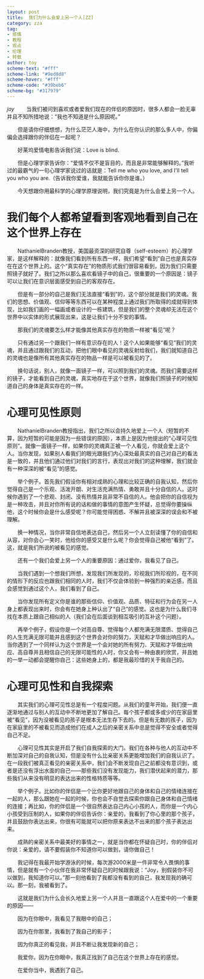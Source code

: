 ```yaml
---
layout: post
title:  我们为什么会爱上另一个人[ZZ]
category: zza
tag: 
- 感情
- 教程
- 观点
- 伦理
- 转载
author: toy
scheme-text: "#fff"
scheme-link: "#9ed8d8"
scheme-hover: "#fff"
scheme-code: "#39beb6"
scheme-bg: "#317979"
---
```


<em>joy</em>
  　　当我们被问到喜欢或者爱我们现在的伴侣的原因时，很多人都会一脸无辜并且不知所措地说：“我也不知道是什么原因呢。”

  　　但是请你仔细想想，为什么茫茫人海中，为什么在你认识的那么多人中，你偏偏会选择跟你的伴侣在一起呢？

  　　好莱坞爱情电影告诉我们说：Love is blind.

  　　但是心理学家告诉你：“爱情不仅不是盲目的，而且是非常能够解释的。”我听过的最霸气的一句心理学家说过的话就是：Tell me who you love, and I'll tell you who you are.（告诉我你爱谁，我就能告诉你你是谁。）

  　　今天想跟你用最科学的心理学原理说明，我们究竟是为什么会爱上另一个人。

# 我们每个人都希望看到客观地看到自己在这个世界上存在

  　　NathanielBranden教授，美国最资深的研究自尊（self-esteem）的心理学家，是这样解释的：就像我们看到所有东西一样，我们希望“看到”自己也是真实存在在这个世界上的。这个“真实存在”的物质形式我们很容易看到，因为我们只需要照镜子就好了。我们之所以那么喜欢看镜子中的自己，很重要的一个原因是：镜子可以让我们在意识层面感受到自己的客观存在。

  　　但是有一部分的自己是我们无法直接“看到”的，这个部分就是我们的灵魂。我们的思想、价值观、信仰等等东西可以在某种程度上通过我们所取得的成就得到体现，比如我们画的一幅画或者设计的一栋建筑，但是我们的整个灵魂却无法在这个世界中以实体的形式展现出来，这是让我们十分不安的事情。

  　　那我们的灵魂要怎么样才能像其他真实存在的物质一样被“看见”呢？

  　　只有通过另一个跟我们一样有意识存在的人！这个人如果能够“看见”我们的灵魂，并且通过跟我们的互动，把他们眼中看见的灵魂反射给我们，我们就知道自己的灵魂也是像所有其他真实存在的物品一样是可以被看见的了。

  　　换句话说，别人，就像一面镜子一样，可以照到我们的灵魂。而我们需要这样的镜子，才能看到自己的灵魂，真实地存在于这个世界，就像我们照镜子的时候知道自己的身体是真实存在的一样。

# 心理可见性原则

  　　NathanielBranden教授指出，我们之所以会持久地爱上一个人（短暂的不算，因为短暂的可能是因为一些错误的原因），本质上是因为他提出的“心理可见性原则”。就像一面镜子一样，如果你的灵魂真正被一个人看见，你就会爱上这个人。当你发现，如果别人看我们的眼光跟我们内心深处最真实的自己对自己的看法是一致的，并且他们通过他们对我们的言行，表现出对我们的这种理解，我们就会有一种深深的被“看见”的感觉。

  　　举个例子。首先我们假设你有相对成熟的心理和比较正确的自我认知，然后你觉得自己是一个乐观、活泼开朗、对生活充满热情、勇敢并且十分自信的人。这时候你遇到了一个悲观、封闭、没有热情并且非常不自信的人。他会把你的自信视为是一种攻击，并且对你所有说的话和做的事情的意图产生怀疑，总觉得你要操纵他，这个时候你会是什么感受呢？你可能觉得困惑、不解并且被深深的误会和不被理解。

  　　换一种情况，当你非常自信地表达自己，然后另一个人立刻读懂了你的自信和从容，对你会心一笑时，他给你的感受又是什么呢？你会觉得自己被他“看到”了。这，就是我们所说的被看见的感觉。

  　　还有一个我们会爱上另一个人的重要原因：通过爱你，我看见了自己。

  　　当我们遇到一个想我们所想，发现我们所发现的，珍视我们所珍视的，在不同的情形下的反应也跟我们相同的人时，我们不仅会体验到一种强烈的亲近感，而且会感觉到通过这个人，我们看到了自己。

  　　当你发现所有定义你是谁的那些信仰、价值观、品质、特征和行为会在另一人身上都表现出来时，你会有在她身上种认出了“自己”的感觉。这也是为什么我们寻找在本质上跟自己相似的人（我们会在后面谈到相互吸引的互补这个问题）。

  　　再举个例子，假设你是一个对高自尊、觉得每个人都充满无限潜质、觉得自己的人生充满无限可能并且感到这个世界会对你的努力，天赋和才华做出响应的人。当你遇到了一个同样认为这个世界是一个会对她的所有努力、天赋和才华做出响应、高自尊并且相信自己的无限可能性的人时，你又会有一种由衷的欣赏，并且她的一举一动都会提醒你自己：这些她身上的，都是我最珍惜的关于我自己的。

# 心理可见性和自我探索

  　　其实我们的心理可见性总是有一个程度问题。从我们的童年开始，我们便一直逐渐地通过与别人的互动中不断地更加了解自己。每个孩子都或多或少的在家庭里被“看见”，因为没被看见的孩子是根本无法生存下去的。但是有无数的孩子，因为在家庭里的不被看见而造成他们在成人之后的亲密关系中总是觉得不安全或者觉得自己不足。

  　　心理可见性其实是开启了我们自我探索的大门。我们在各种与他人的互动中不断加深对自己的自我认知，但是没有什么比亲密关系更能增加我们的自我认识了。在一段我们被真正看见的亲密关系中，我们会不断发现自己之前都没有意识到，或者是还没有浮出水面的自己——那些我们没有发现能力，我们潜伏起来的潜力，那些我们从来没有明显的表达出来的性格特质等等。

  　　举个例子。比如你的伴侣是一个比你更好地跟自己的身体和自己的情绪连接在一起的人，那么跟她在一起的时候，你也会不自觉去探索你跟自己身体和自己情绪的连接；再比如，你的伴侣是一个很自然表达自己内心小孩的人，而你是一个内心小孩受到压制的人，如果你的伴侣告诉你：亲爱的，我看到了你心里的那个孩子，并且鼓励你表达出来，你很有可能就可以把你原来表达不出来的那个孩子表达出来。

  　　成熟的亲密关系中最美好的事情之一，就是当你都在怀疑自己时，你的伴侣对你说：亲爱的，请不要假装你不知道你可以做到，请你做自己！

  　　我记得在我最开始学游泳的时候，每次游2000米是一件非常令人畏惧的事情，但是就有一个小伙伴在我非常怀疑自己的时候跟我说：“Joy，别假装你不可以做到，我知道你可以。”那一刻他看到了我都没有看到的自己，我发现我的确可以。那一刻，我被看到了。

  　　这就是我们为什么会长久地爱上另一个人并且一直跟这个人在爱中的一个重要的原因——

  　　因为在你眼中，我看见了我眼中的自己；

  　　因为在你那里，我看到了我自己的影子；

  　　因为你真正的看见我，并且不断让我发现新的自己；

  　　我爱你，因为在你眼中，我真正找到了自己在这个世界上存在的感觉。

  　　在爱你当中，我遇到了自己。

  
